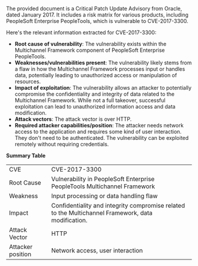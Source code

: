 The provided document is a Critical Patch Update Advisory from Oracle, dated January 2017. It includes a risk matrix for various products, including PeopleSoft Enterprise PeopleTools, which is vulnerable to CVE-2017-3300.

Here's the relevant information extracted for CVE-2017-3300:

*   **Root cause of vulnerability**: The vulnerability exists within the Multichannel Framework component of PeopleSoft Enterprise PeopleTools.
*   **Weaknesses/vulnerabilities present**: The vulnerability likely stems from a flaw in how the Multichannel Framework processes input or handles data, potentially leading to unauthorized access or manipulation of resources.
*   **Impact of exploitation**: The vulnerability allows an attacker to potentially compromise the confidentiality and integrity of data related to the Multichannel Framework. While not a full takeover, successful exploitation can lead to unauthorized information access and data modification.
*   **Attack vectors**: The attack vector is over HTTP.
*   **Required attacker capabilities/position**: The attacker needs network access to the application and requires some kind of user interaction. They don't need to be authenticated. The vulnerability can be exploited remotely without requiring credentials.

**Summary Table**

|                    |                                                                                                   |
| :----------------- | :------------------------------------------------------------------------------------------------ |
| CVE                | CVE-2017-3300                                                                                     |
| Root Cause         | Vulnerability in PeopleSoft Enterprise PeopleTools Multichannel Framework                          |
| Weakness           | Input processing or data handling flaw                                                             |
| Impact             | Confidentiality and integrity compromise related to the Multichannel Framework, data modification. |
| Attack Vector      | HTTP                                                                                              |
| Attacker position | Network access, user interaction                                                                   |